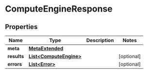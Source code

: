 

# ComputeEngineResponse


## Properties

Name | Type | Description | Notes
------------ | ------------- | ------------- | -------------
**meta** | [**MetaExtended**](MetaExtended.md) |  | 
**results** | [**List&lt;ComputeEngine&gt;**](ComputeEngine.md) |  |  [optional]
**errors** | [**List&lt;Error&gt;**](Error.md) |  |  [optional]



